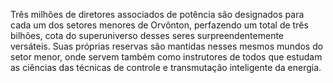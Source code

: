 ﻿Três milhões de diretores associados de potência são designados para cada um dos setores menores de Orvônton, perfazendo um total de três bilhões, cota do superuniverso desses seres surpreendentemente versáteis. Suas próprias reservas são mantidas nesses mesmos mundos do setor menor, onde servem também como instrutores de todos que estudam as ciências das técnicas de controle e transmutação inteligente da energia.